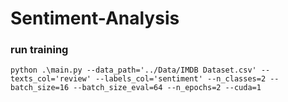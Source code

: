 # Sentiment-Analysis

### run training 

```shell
python .\main.py --data_path='../Data/IMDB Dataset.csv' --texts_col='review' --labels_col='sentiment' --n_classes=2 --batch_size=16 --batch_size_eval=64 --n_epochs=2 --cuda=1
```
